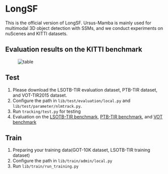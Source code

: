 # LongSF
This is the official version of LongSF. Ursus-Mamba is mainly used for multimodal 3D object detection with SSMs, and we conduct experiments on nuScenes and KITTI datasets.

## Evaluation results on the KITTI benchmark
<figure>
  <img src="./tracking/EVALUATION RESULTS.png" alt="table">
  <figcaption style="text-align: center;"></figcaption>
</figure>

## Test
1. Please download the LSOTB-TIR evaluation dataset, PTB-TIR dataset, and VOT-TIR2015 dataset.
2. Configure the path in  `lib/test/evaluation/local.py` and `lib/test/parameter/nlmtrack.py`.
3. Run `tracking/test.py` for testing
4. Evaluation on the [LSOTB-TIR benchmark](https://github.com/QiaoLiuHit/LSOTB-TIR), [PTB-TIR benchmark](https://github.com/QiaoLiuHit/PTB-TIR_Evaluation_toolkit), and [VOT benchmark](https://github.com/votchallenge/toolkit-legacy)

## Train
1. Preparing your training data(GOT-10K dataset, LSOTB-TIR training dataset)
2. Configure the path in `lib/train/admin/local.py`
3. Run `lib/train/run_training.py`

